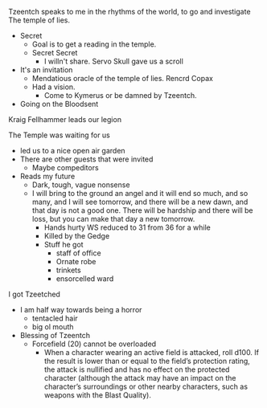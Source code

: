 Tzeentch speaks to me in the rhythms of the world, to go and investigate The temple of lies.
- Secret 
	- Goal is to get a reading in the temple.
	- Secret Secret 
		- I willn't share.
Servo Skull gave us a scroll
- It's an invitation
	- Mendatious oracle of the temple of lies. Rencrd Copax
	- Had a vision.
		- Come to Kymerus or be damned by Tzeentch.
- Going on the Bloodsent


Kraig Fellhammer leads our legion

The Temple was waiting for us
- led us to a nice open air garden
- There are other guests that were invited
	- Maybe compeditors
- Reads my future
	- Dark, tough, vague nonsense
	- I will bring to the ground an angel and it will end so much, and so many, and I will see tomorrow, and there will be a new dawn, and that day is not a good one. There will be hardship and there will be loss, but you can make that day a new tomorrow.
		- Hands hurty WS reduced to 31 from 36 for a while
		- Killed by the Gedge
		- Stuff he got 
			- staff of office
			- Ornate robe
			- trinkets
			- ensorcelled ward

I got Tzeetched
- I am half way towards being a horror
	- tentacled hair
	- big ol mouth
- Blessing of Tzeentch
	- Forcefield (20) cannot be overloaded
		- When a character wearing an active field is attacked, roll d100. If the result is lower than or equal to the field’s protection rating, the attack is nullified and has no effect on the protected character (although the attack may have an impact on the character’s surroundings or other nearby characters, such as weapons with the Blast Quality).